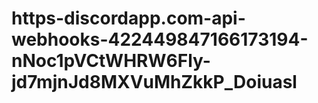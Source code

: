 # https-discordapp.com-api-webhooks-422449847166173194-nNoc1pVCtWHRW6Fly-jd7mjnJd8MXVuMhZkkP_Doiuasl